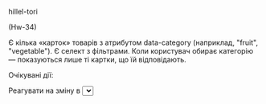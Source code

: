 hillel-tori 

(Hw-34)

Є кілька «карток» товарів з атрибутом data-category (наприклад, "fruit", "vegetable"). Є селект з фільтрами. Коли користувач обирає категорію — показуються лише ті картки, що їй відповідають.

Очікувані дії:

Реагувати на зміну в <select>
Перебирати .card і приховувати/показувати в залежності від data-category
